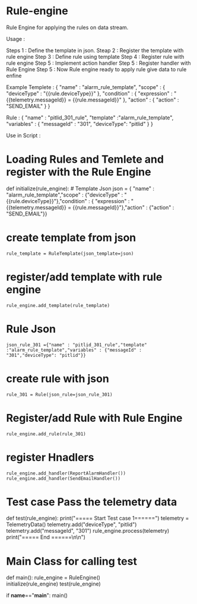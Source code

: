 # Rule-engine
Rule Engine for applying the rules on data stream.

Usage :

Steps 1 : Define the template in json.
Steap 2 : Register the template with rule engine
Step  3 : Define rule using template
Step  4 : Register rule with rule engine
Step  5 : Implement action handler
Step  5 : Register handler with Rule Engine
Step  5 : Now Rule engine ready to apply rule give data to rule enfine 

Example
Templete :
    { 
        "name" : "alarm_rule_template",
        "scope" : {
                "deviceType" : "{{rule.deviceType}}"
        },
        "condition" : { 
             "expression" :  "{{telemetry.messageId}} = {{rule.messageId}}"
        },
        "action" : {
            "action" :  "SEND_EMAIL"
        }
    }

Rule :
    {
        "name" : "pitlid_301_rule",
        "template" :"alarm_rule_template",
        "variables" : {
            "messageId" : "301",
            "deviceType": "pitlid"
        }
}


Use in Script :

# Loading Rules and Temlete and register with the Rule Engine
def initialize(rule_engine):
    # Template Json
    json = { "name" : "alarm_rule_template","scope" : {"deviceType" : "{{rule.deviceType}}"},"condition" : { "expression" :  "{{telemetry.messageId}} = {{rule.messageId}}"},"action" : {"action" :  "SEND_EMAIL"}}
    
# create template from json
    rule_template = RuleTemplate(json_template=json)
    
# register/add template with rule engine
    rule_engine.add_template(rule_template)
    
# Rule Json
    json_rule_301 ={"name" : "pitlid_301_rule","template" :"alarm_rule_template","variables" : {"messageId" : "301","deviceType": "pitlid"}}
    
# create rule with json
    rule_301 = Rule(json_rule=json_rule_301)
    
# Register/add Rule with Rule Engine
    rule_engine.add_rule(rule_301)

# register Hnadlers
    rule_engine.add_handler(ReportAlarmHandler())
    rule_engine.add_handler(SendEmailHandler())    

# Test case Pass the telemetry data
def test(rule_engine):
    print("===== Start Test case 1======")
    telemetry = TelemetryData()
    telemetry.add("deviceType", "pitlid")
    telemetry.add("messageId", "301")
    rule_engine.process(telemetry)
    print("===== End ======\n\n")

# Main Class for calling test
def main():
     rule_engine = RuleEngine()    
     initialize(rule_engine)
     test(rule_engine)

if __name__=="__main__":
    main()
